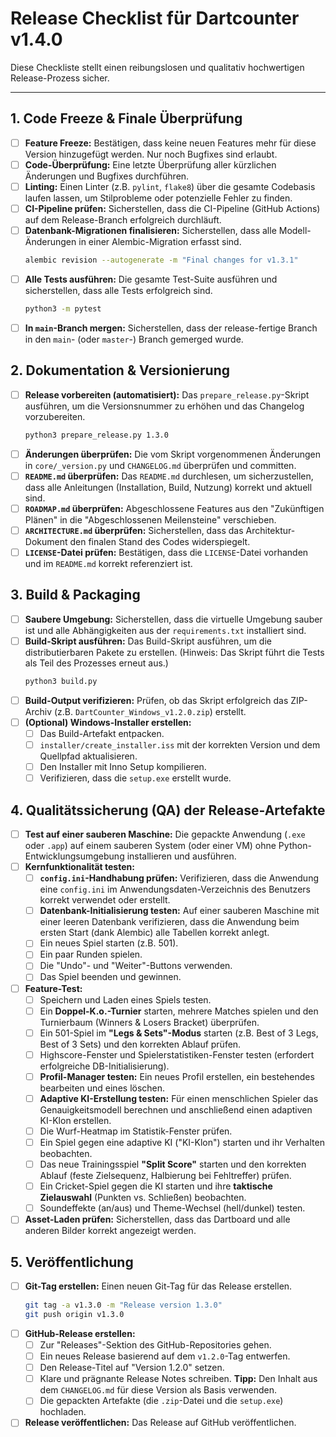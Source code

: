  # Release Checklist für Dartcounter v1.4.0

Diese Checkliste stellt einen reibungslosen und qualitativ hochwertigen Release-Prozess sicher.

---

## 1. Code Freeze & Finale Überprüfung

- [ ] **Feature Freeze:** Bestätigen, dass keine neuen Features mehr für diese Version hinzugefügt werden. Nur noch Bugfixes sind erlaubt.
- [ ] **Code-Überprüfung:** Eine letzte Überprüfung aller kürzlichen Änderungen und Bugfixes durchführen.
- [ ] **Linting:** Einen Linter (z.B. `pylint`, `flake8`) über die gesamte Codebasis laufen lassen, um Stilprobleme oder potenzielle Fehler zu finden.
- [ ] **CI-Pipeline prüfen:** Sicherstellen, dass die CI-Pipeline (GitHub Actions) auf dem Release-Branch erfolgreich durchläuft.
- [ ] **Datenbank-Migrationen finalisieren:** Sicherstellen, dass alle Modell-Änderungen in einer Alembic-Migration erfasst sind.
  ```bash
  alembic revision --autogenerate -m "Final changes for v1.3.1"
  ```
- [ ] **Alle Tests ausführen:** Die gesamte Test-Suite ausführen und sicherstellen, dass alle Tests erfolgreich sind.
  ```bash
  python3 -m pytest
  ```
- [ ] **In `main`-Branch mergen:** Sicherstellen, dass der release-fertige Branch in den `main`- (oder `master`-) Branch gemerged wurde.

## 2. Dokumentation & Versionierung
- [ ] **Release vorbereiten (automatisiert):** Das `prepare_release.py`-Skript ausführen, um die Versionsnummer zu erhöhen und das Changelog vorzubereiten.
  ```bash
  python3 prepare_release.py 1.3.0
  ```
- [ ] **Änderungen überprüfen:** Die vom Skript vorgenommenen Änderungen in `core/_version.py` und `CHANGELOG.md` überprüfen und committen.
- [ ] **`README.md` überprüfen:** Das `README.md` durchlesen, um sicherzustellen, dass alle Anleitungen (Installation, Build, Nutzung) korrekt und aktuell sind.
- [ ] **`ROADMAP.md` überprüfen:** Abgeschlossene Features aus den "Zukünftigen Plänen" in die "Abgeschlossenen Meilensteine" verschieben.
- [ ] **`ARCHITECTURE.md` überprüfen:** Sicherstellen, dass das Architektur-Dokument den finalen Stand des Codes widerspiegelt.
- [ ] **`LICENSE`-Datei prüfen:** Bestätigen, dass die `LICENSE`-Datei vorhanden und im `README.md` korrekt referenziert ist.

## 3. Build & Packaging

- [ ] **Saubere Umgebung:** Sicherstellen, dass die virtuelle Umgebung sauber ist und alle Abhängigkeiten aus der `requirements.txt` installiert sind.
- [ ] **Build-Skript ausführen:** Das Build-Skript ausführen, um die distributierbaren Pakete zu erstellen. (Hinweis: Das Skript führt die Tests als Teil des Prozesses erneut aus.)
  ```bash
  python3 build.py
  ```
- [ ] **Build-Output verifizieren:** Prüfen, ob das Skript erfolgreich das ZIP-Archiv (z.B. `DartCounter_Windows_v1.2.0.zip`) erstellt.
- [ ] **(Optional) Windows-Installer erstellen:**
    - [ ] Das Build-Artefakt entpacken.
    - [ ] `installer/create_installer.iss` mit der korrekten Version und dem Quellpfad aktualisieren.
    - [ ] Den Installer mit Inno Setup kompilieren.
    - [ ] Verifizieren, dass die `setup.exe` erstellt wurde.

## 4. Qualitätssicherung (QA) der Release-Artefakte

- [ ] **Test auf einer sauberen Maschine:** Die gepackte Anwendung (`.exe` oder `.app`) auf einem sauberen System (oder einer VM) ohne Python-Entwicklungsumgebung installieren und ausführen.
- [ ] **Kernfunktionalität testen:**
    - [ ] **`config.ini`-Handhabung prüfen:** Verifizieren, dass die Anwendung eine `config.ini` im Anwendungsdaten-Verzeichnis des Benutzers korrekt verwendet oder erstellt.
    - [ ] **Datenbank-Initialisierung testen:** Auf einer sauberen Maschine mit einer leeren Datenbank verifizieren, dass die Anwendung beim ersten Start (dank Alembic) alle Tabellen korrekt anlegt.
    - [ ] Ein neues Spiel starten (z.B. 501).
    - [ ] Ein paar Runden spielen.
    - [ ] Die "Undo"- und "Weiter"-Buttons verwenden.
    - [ ] Das Spiel beenden und gewinnen.
- [ ] **Feature-Test:**
    - [ ] Speichern und Laden eines Spiels testen.
    - [ ] Ein **Doppel-K.o.-Turnier** starten, mehrere Matches spielen und den Turnierbaum (Winners & Losers Bracket) überprüfen.
    - [ ] Ein 501-Spiel im **"Legs & Sets"-Modus** starten (z.B. Best of 3 Legs, Best of 3 Sets) und den korrekten Ablauf prüfen.
    - [ ] Highscore-Fenster und Spielerstatistiken-Fenster testen (erfordert erfolgreiche DB-Initialisierung).
    - [ ] **Profil-Manager testen:** Ein neues Profil erstellen, ein bestehendes bearbeiten und eines löschen.
    - [ ] **Adaptive KI-Erstellung testen:** Für einen menschlichen Spieler das Genauigkeitsmodell berechnen und anschließend einen adaptiven KI-Klon erstellen.
    - [ ] Die Wurf-Heatmap im Statistik-Fenster prüfen.
    - [ ] Ein Spiel gegen eine adaptive KI ("KI-Klon") starten und ihr Verhalten beobachten.
    - [ ] Das neue Trainingsspiel **"Split Score"** starten und den korrekten Ablauf (feste Zielsequenz, Halbierung bei Fehltreffer) prüfen.
    - [ ] Ein Cricket-Spiel gegen die KI starten und ihre **taktische Zielauswahl** (Punkten vs. Schließen) beobachten.
    - [ ] Soundeffekte (an/aus) und Theme-Wechsel (hell/dunkel) testen.
- [ ] **Asset-Laden prüfen:** Sicherstellen, dass das Dartboard und alle anderen Bilder korrekt angezeigt werden.
## 5. Veröffentlichung

- [ ] **Git-Tag erstellen:** Einen neuen Git-Tag für das Release erstellen.
  ```bash
  git tag -a v1.3.0 -m "Release version 1.3.0"
  git push origin v1.3.0
  ```
- [ ] **GitHub-Release erstellen:**
    - [ ] Zur "Releases"-Sektion des GitHub-Repositories gehen.
    - [ ] Ein neues Release basierend auf dem `v1.2.0`-Tag entwerfen.
    - [ ] Den Release-Titel auf "Version 1.2.0" setzen.
    - [ ] Klare und prägnante Release Notes schreiben. **Tipp:** Den Inhalt aus dem `CHANGELOG.md` für diese Version als Basis verwenden.
    - [ ] Die gepackten Artefakte (die `.zip`-Datei und die `setup.exe`) hochladen.
- [ ] **Release veröffentlichen:** Das Release auf GitHub veröffentlichen.
